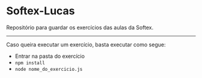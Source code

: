 # Softex-Lucas

Repositório para guardar os exercícios das aulas da Softex.

<hr>

Caso queira executar um exercício, basta executar como segue:

- Entrar na pasta do exercício
- ``` npm install ```
- ``` node nome_do_exercicio.js ```